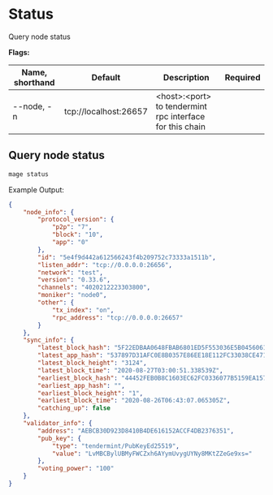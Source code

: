 # Status

Query node status

**Flags:**

| Name, shorthand | Default               | Description                                                | Required |
| --------------- | --------------------- | ---------------------------------------------------------- | -------- |
| --node, -n      | tcp://localhost:26657 | \<host>:\<port> to tendermint rpc interface for this chain |          |

## Query node status

```bash
mage status
```

Example Output:

```json
{
    "node_info": {
        "protocol_version": {
            "p2p": "7",
            "block": "10",
            "app": "0"
        },
        "id": "5e4f9d442a612566243f4b209752c73333a1511b",
        "listen_addr": "tcp://0.0.0.0:26656",
        "network": "test",
        "version": "0.33.6",
        "channels": "4020212223303800",
        "moniker": "node0",
        "other": {
            "tx_index": "on",
            "rpc_address": "tcp://0.0.0.0:26657"
        }
    },
    "sync_info": {
        "latest_block_hash": "5F22EDBAA0648FBAB6801ED5F553036E5B045606168A35839B20D55B9F6E06F3",
        "latest_app_hash": "537897D31AFC0E8B0357E86EE18E112FC33038CE471E4C715C6C414A2ADB6761",
        "latest_block_height": "3124",
        "latest_block_time": "2020-08-27T03:00:51.338539Z",
        "earliest_block_hash": "44452FEB0B8C1603EC62FC0336077B5159EA1574A0D01E88016225B8D3E38670",
        "earliest_app_hash": "",
        "earliest_block_height": "1",
        "earliest_block_time": "2020-08-26T06:43:07.065305Z",
        "catching_up": false
    },
    "validator_info": {
        "address": "AEBCB30D923D8410B4DE616152ACCF4DB2376351",
        "pub_key": {
            "type": "tendermint/PubKeyEd25519",
            "value": "LvMBCBylUBMyFWCZxh6AYymUvygUYNy8MKtZZeGe9xs="
        },
        "voting_power": "100"
    }
}
```
